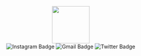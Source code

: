 <div align="center">
  <img src="https://media.giphy.com/media/CuuSHzuc0O166MRfjt/giphy.gif" width="100">
</div>
<center>
  <div id="badges">
    <img src="https://img.shields.io/badge/Instagram-E4405F?style=for-the-badge&logo=instagram&logoColor=white" alt="Instagram Badge">
    <img src="https://img.shields.io/badge/Gmail-D14836?style=for-the-badge&logo=gmail&logoColor=white" alt="Gmail Badge">
    <img src="https://img.shields.io/badge/Twitter-1DA1F2?style=for-the-badge&logo=twitter&logoColor=white" alt="Twitter Badge">
  </div>
</center>
